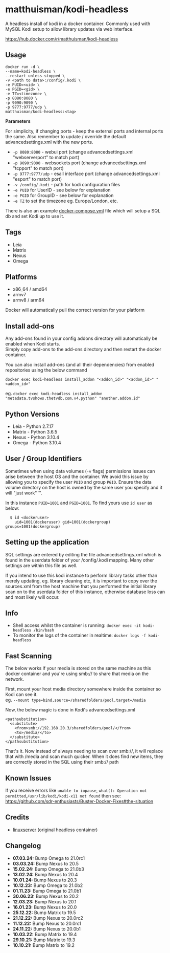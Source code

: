 # matthuisman/kodi-headless
A headless install of kodi in a docker container.
Commonly used with MySQL Kodi setup to allow library updates via web interface.

https://hub.docker.com/r/matthuisman/kodi-headless

## Usage
```
docker run -d \
--name=kodi-headless \
--restart unless-stopped \
-v <path to data>:/config/.kodi \
-e PUID=<uid> \
-e PGID=<gid> \
-e TZ=<timezone> \
-p 8080:8080 \
-p 9090:9090 \
-p 9777:9777/udp \
matthuisman/kodi-headless:<tag>
```
**Parameters**

For simplicity, if changing ports - keep the external ports and internal ports the same.
Also remember to update / override the default advancedsettings.xml with the new ports.

* `-p 8080:8080` - webui port (change advancedsettings.xml "webserverport" to match port)
* `-p 9090:9090` - websockets port (change advancedsettings.xml "tcpport" to match port)
* `-p 9777:9777/udp` - esall interface port (change advancedsettings.xml "esport" to match port)
* `-v /config/.kodi` - path for kodi configuration files
* `-e PUID` for UserID - see below for explanation
* `-e PGID` for GroupID - see below for explanation
* `-e TZ` to set the timezone eg. Europe/London, etc.

There is also an example [docker-compose.yml](https://github.com/matthuisman/docker-kodi-headless/blob/master/docker-compose.yml) file which will setup a SQL db and set Kodi up to use it.

## Tags
+ Leia
+ Matrix
+ Nexus
+ Omega

## Platforms
+ x86_64 / amd64
+ armv7
+ armv8 / arm64

Docker will automatically pull the correct version for your platform 

## Install add-ons
Any add-ons found in your config addons directory will automatically be enabled when Kodi starts. \
Simply copy add-ons to the add-ons directory and then restart the docker container.

You can also install add-ons (and all their dependencies) from enabled repositories using the below command
```
docker exec kodi-headless install_addon "<addon_id>" "<addon_id>" "<addon_id>"
```
eg. `docker exec kodi-headless install_addon "metadata.tvshows.thetvdb.com.v4.python" "another.addon.id"`

## Python Versions
+ Leia - Python 2.7.17
+ Matrix - Python 3.6.5
+ Nexus - Python 3.10.4
+ Omega - Python 3.10.4

## User / Group Identifiers

Sometimes when using data volumes (`-v` flags) permissions issues can arise between the host OS and the container. We avoid this issue by allowing you to specify the user `PUID` and group `PGID`. Ensure the data volume directory on the host is owned by the same user you specify and it will "just work" ™.

In this instance `PUID=1001` and `PGID=1001`. To find yours use `id user` as below:

```
  $ id <dockeruser>
    uid=1001(dockeruser) gid=1001(dockergroup) groups=1001(dockergroup)
```

## Setting up the application

SQL settings are entered by editing the file advancedsettings.xml which is found in the userdata folder of your /config/.kodi mapping. 
Many other settings are within this file as well.

If you intend to use this kodi instance to perform library tasks other than merely updating, eg. library cleaning etc, it is important to copy over the sources.xml from the host machine that you performed the initial library scan on to the userdata folder of this instance, otherwise database loss can and most likely will occur.

## Info

* Shell access whilst the container is running: `docker exec -it kodi-headless /bin/bash`
* To monitor the logs of the container in realtime: `docker logs -f kodi-headless`

## Fast Scanning
The below works if your media is stored on the same machine as this docker container and you're using smb:// to share that media on the network.

First, mount your host media directory somewhere inside the container so Kodi can see it.  
eg. ```--mount type=bind,source=/sharedfolders/pool,target=/media```

Now, the below magic is done in Kodi's advancedsettings.xml
```
<pathsubstitution>
  <substitute>
    <from>smb://192.168.20.3/sharedfolders/pool/</from>
    <to>/media/</to>
  </substitute>
</pathsubstitution>
```

That's it. 
Now instead of always needing to scan over smb://, it will replace that with /media and scan much quicker.
When it does find new items, they are correctly stored in the SQL using their smb:// path

## Known Issues

If you receive errors like `unable to iopause`, `what(): Operation not permitted`,`/usr/lib/kodi/kodi-x11 not found` then see: https://github.com/sdr-enthusiasts/Buster-Docker-Fixes#the-situation

## Credits

+ [linuxserver](https://github.com/linuxserver/docker-kodi-headless/) (original headless container)

## Changelog

+ **07.03.24:** Bump Omega to 21.0rc1
+ **03.03.24:** Bump Nexus to 20.5
+ **15.02.24:** Bump Omega to 21.0b3
+ **13.02.24:** Bump Nexus to 20.4
+ **10.01.24:** Bump Nexus to 20.3
+ **10.12.23:** Bump Omega to 21.0b2
+ **01.11.23:** Bump Omega to 21.0b1
+ **30.06.23:** Bump Nexus to 20.2
+ **12.03.23:** Bump Nexus to 20.1
+ **16.01.23:** Bump Nexus to 20.0
+ **25.12.22:** Bump Matrix to 19.5
+ **21.12.22:** Bump Nexus to 20.0rc2
+ **11.12.22:** Bump Nexus to 20.0rc1
+ **24.11.22:** Bump Nexus to 20.0b1
+ **10.03.22:** Bump Matrix to 19.4
+ **29.10.21:** Bump Matrix to 19.3
+ **10.10.21:** Bump Matrix to 19.2
